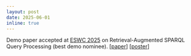 ```yaml
---
layout: post
date: 2025-06-01
inline: true
---
```


Demo paper accepted at [ESWC 2025](https://2025.eswc-conferences.org) on Retrieval-Augmented SPARQL Query Processing (best demo nominee). [[paper](https://drive.google.com/file/d/1vKfReIKfUWiw9pD4UWM2Pb4Aw1YHst-q/view)] [[poster](https://drive.google.com/file/d/1ZN-ZiQFc8-56dLvC9JMd23ivuCLitheh/view)] 
